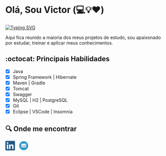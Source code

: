 # Olá, Sou Victor (:computer::bulb::heart:)
 [![Typing SVG](https://readme-typing-svg.herokuapp.com?color=010406&size=30&center=true&lines=Sou+desenvolvedor+Java;Seja+bem-vindo(a))](https://git.io/typing-svg)
 
Aqui fica reunido a maioria dos meus projetos de estudo, sou apaixonado por estudar, treinar e aplicar meus conhecimentos.
</div>

## :octocat: Principais Habilidades

- [x] Java
- [x] Spring Framework | Hibernate
- [x] Maven | Gradle
- [x] Tomcat
- [x] Swagger
- [x] MySQL | H2 | PostgreSQL
- [x] Git
- [x] Eclipse | VSCode | Insomnia

## :mag: Onde me encontrar

<a href="https://www.linkedin.com/in/victorsreis/"><img height="30" src="assets/images/linkedin.png"></a>&nbsp;&nbsp;
<a href="mailto:victor.sreis@hotmail.com"><img height="30" src="assets/images/email.png"></a>&nbsp;&nbsp;
